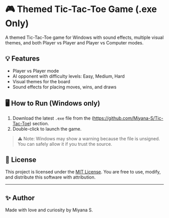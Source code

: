 # 🎮 Themed Tic-Tac-Toe Game (.exe Only)

A themed Tic-Tac-Toe game for Windows with sound effects, multiple visual themes, and both Player vs Player and Player vs Computer modes.

## 💡 Features

- Player vs Player mode
- AI opponent with difficulty levels: Easy, Medium, Hard
- Visual themes for the board
- Sound effects for placing moves, wins, and draws

## 🖥️ How to Run (Windows only)

1. Download the latest `.exe` file from the (https://github.com/Miyana-S/Tic-Tac-Toe) section.
2. Double-click to launch the game.

> ⚠️ Note: Windows may show a warning because the file is unsigned. You can safely allow it if you trust the source.

## 📜 License

This project is licensed under the [MIT License](LICENSE). You are free to use, modify, and distribute this software with attribution.

---

## ✨ Author

Made with love and curiosity by Miyana S.
